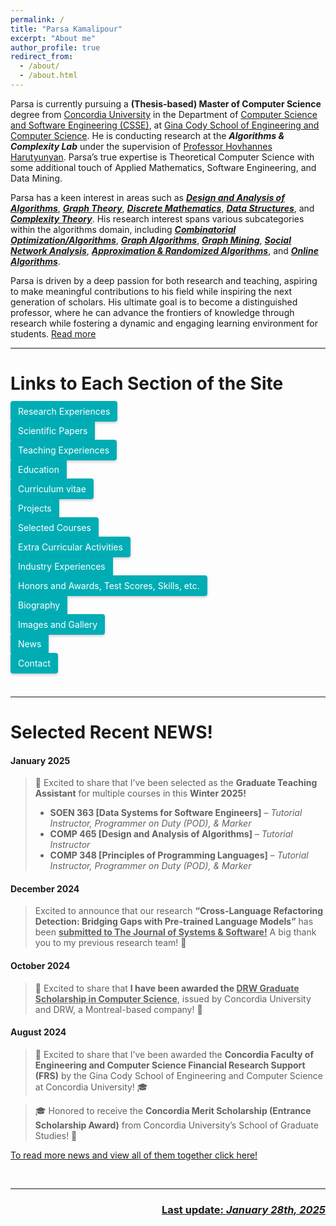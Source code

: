 ```yaml
---
permalink: /
title: "Parsa Kamalipour"
excerpt: "About me"
author_profile: true
redirect_from:
  - /about/
  - /about.html
---
```


<head>
  <style>
    .cta-button {
  padding: 12px 24px;
  border-radius: 4px; 
  background-color: #00adb5;
  /* color: white; */
  color: #fff;
  border: none;
  box-shadow: 0 2px 4px rgba(0,0,0,0.2);
  transition: 0.2s ease-in-out;
  flex: 1 1 auto;
  max-width: 100%;
  text-align: center;
  margin: 5px 0;
  padding: 8px 12px; 
  margin-right: 10px;
  margin-bottom: 10px; 
   text-decoration: none;
}

  .small-font {
      font-size: smaller;
    }

.cta-button:visited {
  color: #fff;
}

.cta-button:active {
  color: #fff;
}

.cta-button:hover {
  background: #6aa9ad;
  transform: scale(1.05);
}


.button-container {
  display: flex;
  flex-wrap: wrap; 
  max-width: 1200px;
  margin: 0 auto;
  <!-- justify-content: space-between; -->
}

  </style>
</head>

<!-- Parsa introduces himself as an individual with a Bachelor of Science degree in Computer Engineering, specializing in Software Engineering and with a specific focus on Data Processing. Although his major is in Computer Engineering, his true expertise lies in ***<u>Theoretical Computer Science</u>***, particularly in the areas of ***<u>Data Structures</u>***, ***<u>Design and Analysis of Algorithms</u>***, and ***<u>Graph Theory</u>***.  

Parsa's primary area of research interest centers around ***<u>Theoretical computer science</u>***, with a keen interest in fields such as ***<u>Design & Analysis of Algorithms</u>***, ***<u>Data Structures</u>***, ***<u>Graph Theory & Processing</u>***, ***<u>Data Mining & Social Network Analysis</u>***, ***<u>Theoretical Machine Learning</u>***, and various subcategories within the algorithms domain such as: ***<u>Combinatorial Optimization</u>***, ***<u>Complexity Theory</u>***, ***<u>Approximation Algorithms</u>***, and ***<u>Randomized Algorithms</u>***.  

He expresses enthusiasm for pursuing advanced studies in Theoretical Computer Science at the graduate level, aiming to make significant contributions as a researcher and aspiring to achieve the status of a distinguished professor in the near future. -->


<!-- Parsa is a dedicated professional with a Bachelor of Science degree in Computer Engineering, specializing in Software Engineering and a profound focus on Data Processing. While his academic foundation lies in Computer Engineering, Parsa's true expertise extends into ***<u>Theoretical Computer Science</u>*** and ***<u>Machine Learning</u>***. -->

Parsa is currently pursuing a **(Thesis-based) Master of Computer Science** degree from [Concordia University](https://www.concordia.ca) in the Department of [Computer Science and Software Engineering (CSSE)](https://www.concordia.ca/ginacody/computer-science-software-eng.html), at [Gina Cody School of Engineering and Computer Science](https://www.concordia.ca/ginacody.html). He is conducting research at the ***Algorithms & Complexity Lab*** under the supervision of [Professor Hovhannes Harutyunyan](https://users.encs.concordia.ca/~haruty/). Parsa’s true expertise is Theoretical Computer Science with some additional touch of Applied Mathematics, Software Engineering, and Data Mining.

Parsa has a keen interest in areas such as ***<u>Design and Analysis of Algorithms</u>***, ***<u>Graph Theory</u>***, ***<u>Discrete Mathematics</u>***, ***<u>Data Structures</u>***, and ***<u>Complexity Theory</u>***. His research interest spans various subcategories within the algorithms domain, including ***<u>Combinatorial Optimization/Algorithms</u>***, ***<u>Graph Algorithms</u>***, ***<u>Graph Mining</u>***, ***<u>Social Network Analysis</u>***, ***<u>Approximation & Randomized Algorithms</u>***, and ***<u>Online Algorithms</u>***.

<!-- On the Machine Learning front, Parsa likes to explore ***<u>Graph Mining</u>***, ***<u>Graph Neural Networks</u>***, ***<u>Social Networks Analysis</u>***, ***<u>Learning Algorithms</u>***, ***<u>Optimization Algorithms</u>***, ***<u>Machine Learning in Healthcare</u>***, and ***<u>Bayesian & Probabilistic Modeling</u>***.  -->

<!-- His passion for these fields is evident in his desire to pursue advanced studies in both Theoretical Computer Science and Machine Learning at the graduate level. -->

<!-- Moreover, Parsa actively pursues ***<u>Software Engineering</u>*** research as a personal passion, honing expertise in areas such as ***<u>Software Code Analysis</u>***, ***<u>Software Refactoring</u>***, and leveraging ***<u>Machine Learning techniques to enhance Software Quality</u>***. -->

<!-- Parsa has enriched his academic journey through impactful roles, serving as a Research Assistant at Vali-e-Asr University of Rafsanjan with a concentrated focus on Algorithm Design and Graph Theory. Additionally, he made significant contributions as a Research Assistant at the University of Twente, immersing himself in the application of Machine Learning to advance Software Refactoring techniques. 

Going beyond his research engagements, Parsa has demonstrated a commitment to education by serving as a Teaching Assistant for over 10 courses. His focus has primarily centered on Theoretical Computer Science and Machine Learning, where he has provided invaluable support for courses including Design and Analysis of Algorithms, Data Structures, Discrete Math, and Data Mining on multiple occasions. 

These diverse experiences underscore Parsa's unwavering dedication to both research and education, showcasing his versatility and impact across academic domains. -->

<!-- Parsa aspires to contribute significantly as a researcher, with the ultimate goal of achieving the esteemed status of a distinguished professor in the near future. His enthusiasm for advancing the frontiers of knowledge and making a lasting impact in the academic community drives his commitment to excellence in research and education. -->

Parsa is driven by a deep passion for both research and teaching, aspiring to make meaningful contributions to his field while inspiring the next generation of scholars. His ultimate goal is to become a distinguished professor, where he can advance the frontiers of knowledge through research while fostering a dynamic and engaging learning environment for students. [Read more](/biography/) 

<!-- <button class="cta-button">Call to Action</button> -->

<!-- <br> -->

---

# Links to Each Section of the Site

<div class="button-container">
  <a class="cta-button" href="/research/">Research Experiences</a>

<a class="cta-button" href="/publications/">Scientific Papers</a>

<a class="cta-button" href="/teaching/">Teaching Experiences</a>

<a class="cta-button" href="/education/">Education</a>

<a class="cta-button" href="/cv/">Curriculum vitae</a>

<a class="cta-button" href="/projects/">Projects</a>

<a class="cta-button" href="/selected_courses/">Selected Courses</a>

<a class="cta-button" href="/extracurricular/">Extra Curricular Activities</a>

<a class="cta-button" href="/industry/">Industry Experiences</a>

<a class="cta-button" href="/honors_and_extra/">Honors and Awards, Test Scores, Skills, etc.</a>

<a class="cta-button" href="/biography/">Biography</a>

<a class="cta-button" href="/gallery/">Images and Gallery</a>

<a class="cta-button" href="/news/">News</a>

<a class="cta-button" href="/contact/">Contact</a>
</div>

<!-- ### [Research Experiences](/research/)

### [Scientific Papers](/publications/)

### [Teaching Experiences](/teaching/)

### [Education](/education/)

### [Curriculum vitae](/cv/)

### [Projects](/projects/)

### [Selected Courses](/selected_courses/)

### [Honors and Awards, Test Scores, Skills, etc.](/honors_and_extra/)

### [Extra Curricular Activities](/extracurricular/)

### [Industry Experiences](/industry/)

### [Biography](/biography/)

### [Images and Gallery](/gallery/) -->


<br>

---

# Selected Recent NEWS!

#### January 2025
> 🎉 Excited to share that I’ve been selected as the **Graduate Teaching Assistant** for multiple courses in this **Winter 2025!**  
>  
> - **SOEN 363 [Data Systems for Software Engineers]** – *Tutorial Instructor, Programmer on Duty (POD), & Marker*  
> - **COMP 465 [Design and Analysis of Algorithms]** – *Tutorial Instructor*  
> - **COMP 348 [Principles of Programming Languages]** – *Tutorial Instructor, Programmer on Duty (POD), & Marker*  

#### December 2024
> Excited to announce that our research **“Cross-Language Refactoring Detection: Bridging Gaps with Pre-trained Language Models”** has been **<u>submitted to The Journal of Systems & Software!</u>** A big thank you to my previous research team! 🌟

#### October 2024
> 🎉 Excited to share that **I have been awarded the <u>DRW Graduate Scholarship in Computer Science</u>**, issued by Concordia University and DRW, a Montreal-based company! 🚀

<!-- #### September 2024
> 🎉 Thrilled to announce that I’ve been selected as the **Graduate Teaching Assistant: <u>Marker for COMP 335</u> (Introduction to Theoretical Computer Science) for Fall 2024!** 📚

> 🎉 Excited to share that I’ve been appointed as the **Graduate Teaching Assistant: <u>Tutorial Leader & Marker for COMP 339</u> (Combinatorics) for Fall 2024!** 📚 -->

#### August 2024
> 🌟 Excited to share that I’ve been awarded the **Concordia Faculty of Engineering and Computer Science Financial Research Support (FRS)** by the Gina Cody School of Engineering and Computer Science at Concordia University! 🎓 

> 🎓 Honored to receive the **Concordia Merit Scholarship (Entrance Scholarship Award)** from Concordia University’s School of Graduate Studies! 🌟 

<!-- #### February 2024
> 🚀 Thrilled to announce that I’ve been **admitted to the Funded Thesis-based Master’s program in Computer Science at Concordia University for Fall 2024!** 📚 I’ll be joining the Algorithms & Complexity Lab, working under the guidance of Professor Hovhannes Harutyunyan.  -->
<!-- 
#### November 2023
> 🏆 Thrilled to announce that I've been honored with the **Top Researcher Award** in Kerman Province, standing out among all undergraduate students across universities in this region! 🌍🚀 #ResearchAward -`November 21, 2023` -->

[To read more news and view all of them together click here!](/news/) 

<br>

---
<p align="right">
  <h3 align="right"><b><u> Last update: <i>January 28th, 2025 </i></u></b></h3></p>

